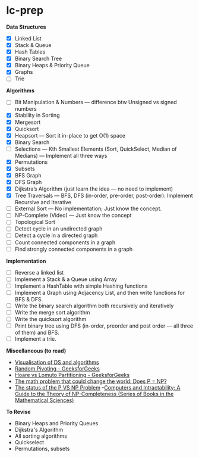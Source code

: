 # lc-prep

**Data Structures**

-   [x] Linked List
-   [x] Stack & Queue
-   [x] Hash Tables
-   [x] Binary Search Tree
-   [x] Binary Heaps & Priority Queue
-   [x] Graphs
-   [ ] Trie

**Algorithms**

-   [ ] Bit Manipulation & Numbers — difference btw Unsigned vs signed numbers
-   [x] Stability in Sorting
-   [x] Mergesort
-   [x] Quicksort
-   [x] Heapsort — Sort it in-place to get O(1) space
-   [x] Binary Search
-   [ ] Selections — Kth Smallest Elements (Sort, QuickSelect, Median of Medians) — Implement all three ways
-   [x] Permutations
-   [x] Subsets
-   [x] BFS Graph
-   [x] DFS Graph
-   [x] Dijkstra’s Algorithm (just learn the idea — no need to implement)
-   [x] Tree Traversals — BFS, DFS (in-order, pre-order, post-order): Implement Recursive and Iterative
-   [ ] External Sort — No implementation; Just know the concept.
-   [ ] NP-Complete (Video) — Just know the concept
-   [ ] Topological Sort
-   [ ] Detect cycle in an undirected graph
-   [ ] Detect a cycle in a directed graph
-   [ ] Count connected components in a graph
-   [ ] Find strongly connected components in a graph

**Implementation**

-   [ ] Reverse a linked list
-   [ ] Implement a Stack & a Queue using Array
-   [ ] Implement a HashTable with simple Hashing functions
-   [ ] Implement a Graph using Adjacency List, and then write functions for BFS & DFS.
-   [ ] Write the binary search algorithm both recursively and iteratively
-   [ ] Write the merge sort algorithm
-   [ ] Write the quicksort algorithm
-   [ ] Print binary tree using DFS (in-order, preorder and post order — all three of them) and BFS.
-   [ ] Implement a trie.

**Miscellaneous (to read)**

-   [Visualisation of DS and algorithms](https://visualgo.net/en)
-   [Random Pivoting - GeeksforGeeks](https://www.geeksforgeeks.org/quicksort-using-random-pivoting/)
-   [Hoare vs Lomuto Partitioning - GeeksforGeeks](https://www.geeksforgeeks.org/hoares-vs-lomuto-partition-scheme-quicksort/)
-   [The math problem that could change the world: Does P = NP?](https://bigthink.com/technology-innovation/what-is-p-vs-np?rebelltitem=6#rebelltitem6)
-   [The status of the P VS NP Problem](https://cacm.acm.org/magazines/2009/9/38904-the-status-of-the-p-versus-np-problem/fulltext) -[Computers and Intractability: A Guide to the Theory of NP-Completeness (Series of Books in the Mathematical Sciences)](https://www.amazon.com/dp/0716710455)

**To Revise**

-   Binary Heaps and Priority Queues
-   Dijkstra's Algorithm
-   All sorting algorithms
-   Quickselect
-   Permutations, subsets
